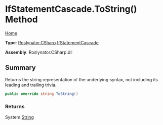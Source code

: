 # IfStatementCascade\.ToString\(\) Method

[Home](../../../../README.md)

**Type**: [Roslynator.CSharp](../../README.md)\.[IfStatementCascade](../README.md)

**Assembly**: Roslynator\.CSharp\.dll

## Summary

Returns the string representation of the underlying syntax, not including its leading and trailing trivia\.

```csharp
public override string ToString()
```

### Returns

System\.[String](https://docs.microsoft.com/en-us/dotnet/api/system.string)

